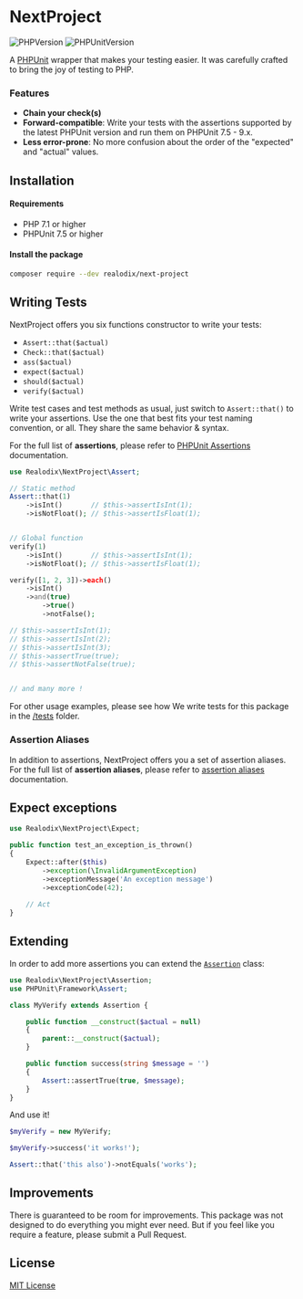 # NextProject

![PHPVersion](https://img.shields.io/badge/PHP-^7.1|^8-777BB4.svg?style=flat-square)
![PHPUnitVersion](https://img.shields.io/badge/PHPUnit-^7.5|^8|^9-3C9CD7.svg?style=flat-square)

A [PHPUnit](https://phpunit.de/) wrapper that makes your testing easier. It was carefully crafted to bring the joy of testing to PHP.

### Features
- **Chain your check(s)**
- **Forward-compatible**: Write your tests with the assertions supported by the latest PHPUnit version and run them on PHPUnit 7.5 - 9.x.
- **Less error-prone**: No more confusion about the order of the "expected" and "actual" values.

## Installation

#### Requirements

- PHP 7.1 or higher
- PHPUnit 7.5 or higher

#### Install the package

```sh
composer require --dev realodix/next-project
```

## Writing Tests

NextProject offers you six functions constructor to write your tests: 

- `Assert::that($actual)`
- `Check::that($actual)`
- `ass($actual)`
- `expect($actual)`
- `should($actual)`
- `verify($actual)`

Write test cases and test methods as usual, just switch to `Assert::that()` to write your
assertions. Use the one that best fits your test naming convention, or all. They share the
same behavior & syntax.

For the full list of **assertions**, please refer to [PHPUnit Assertions](https://phpunit.readthedocs.io/en/9.5/assertions.html) documentation.

```php
use Realodix\NextProject\Assert;

// Static method
Assert::that(1)
    ->isInt()       // $this->assertIsInt(1);
    ->isNotFloat(); // $this->assertIsFloat(1);


// Global function
verify(1)
    ->isInt()       // $this->assertIsInt(1);
    ->isNotFloat(); // $this->assertIsFloat(1);

verify([1, 2, 3])->each()
    ->isInt()
    ->and(true)
        ->true()
        ->notFalse();

// $this->assertIsInt(1);
// $this->assertIsInt(2);
// $this->assertIsInt(3);
// $this->assertTrue(true);
// $this->assertNotFalse(true);


// and many more !
```

For other usage examples, please see how We write tests for this package in the [/tests](/tests/Unit) folder.

### Assertion Aliases

In addition to assertions, NextProject offers you a set of assertion aliases. For the full list of **assertion aliases**, please refer to [assertion aliases](/docs/AssertionAliases.md) documentation.

## Expect exceptions

```php
use Realodix\NextProject\Expect;

public function test_an_exception_is_thrown()
{
    Expect::after($this)
        ->exception(\InvalidArgumentException)
        ->exceptionMessage('An exception message')
        ->exceptionCode(42);
    
    // Act
}
```

## Extending

In order to add more assertions you can extend the [`Assertion`](/src/Assertion.php) class:

```php
use Realodix\NextProject\Assertion;
use PHPUnit\Framework\Assert;

class MyVerify extends Assertion {

    public function __construct($actual = null)
    {
        parent::__construct($actual);
    }

    public function success(string $message = '')
    {
        Assert::assertTrue(true, $message);
    }
}
```

And use it!

```php
$myVerify = new MyVerify;

$myVerify->success('it works!');

Assert::that('this also')->notEquals('works');
```

## Improvements

There is guaranteed to be room for improvements. This package was not designed to do
everything you might ever need. But if you feel like you require a feature, please submit
a Pull Request.

## License

[MIT License](/LICENSE)
